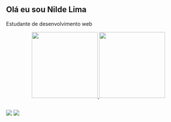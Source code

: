 ## Olá eu sou Nilde Lima

Estudante de desenvolvimento web

<div align="center">
  <a href="https://github.com/nildenik">
  <img height="180em" src="https://github-readme-stats.vercel.app/api?username=nildenik&show_icons=true&theme=dracula&include_all_commits=true&count_private=true"/>
  <img height="180em" src="https://github-readme-stats.vercel.app/api/top-langs/?username=nildenik&layout=compact&langs_count=7&theme=dracula"/>
</div>
  
  ##
  
  <div>
  <a href = "mailto:nildenik@gmail.com"><img src="https://img.shields.io/badge/-Gmail-%23333?style=for-the-badge&logo=gmail&logoColor=white" target="_blank"></a>
  <a href="https://www.linkedin.com/in/nildelima" target="_blank"><img src="https://img.shields.io/badge/-LinkedIn-%230077B5?style=for-the-badge&logo=linkedin&logoColor=white" target="_blank"></a> 
  </div>
